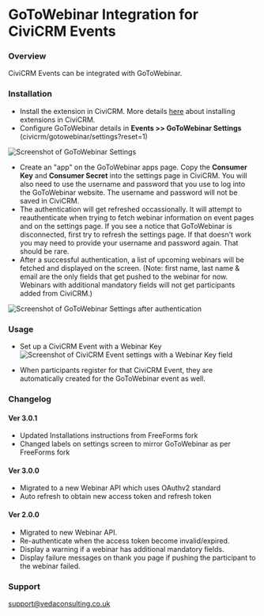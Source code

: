 # GoToWebinar Integration for CiviCRM Events #

### Overview ###

CiviCRM Events can be integrated with GoToWebinar.

### Installation ###

* Install the extension in CiviCRM. More details [here](https://docs.civicrm.org/sysadmin/en/latest/customize/extensions/#installing-a-new-extension) about installing extensions in CiviCRM.
* Configure GoToWebinar details in **Events >> GoToWebinar Settings** (civicrm/gotowebinar/settings?reset=1)

![Screenshot of GoToWebinar Settings](images/webinar-setting-page.jpg)

* Create an "app" on the GoToWebinar apps page. Copy the **Consumer Key** and **Consumer Secret** into the settings page in CiviCRM. You will also need to use the username and password that you use to log into the GoToWebinar website. The username and password will not be saved in CiviCRM.
* The authentication will get refreshed occassionally. It will attempt to reauthenticate when trying to fetch webinar information on event pages and on the settings page. If you see a notice that GoToWebinar is disconnected, first try to refresh the settings page. If that doesn't work you may need to provide your username and password again. That should be rare.
* After a successful authentication, a list of upcoming webinars will be fetched and displayed on the screen. (Note: first name, last name & email are the only fields that get pushed to the webinar for now. Webinars with additional mandatory fields will not get participants added from CiviCRM.)

![Screenshot of GoToWebinar Settings after authentication](images/setting-page-after-auth.jpg)

### Usage ###

* Set up a CiviCRM Event with a Webinar Key
![Screenshot of CiviCRM Event settings with a Webinar Key field](images/manage-event.jpg)

* When participants register for that CiviCRM Event, they are automatically created for the GoToWebinar event as well.

### Changelog ###

#### Ver 3.0.1 ####
* Updated Installations instructions from FreeForms fork 
* Changed labels on settings screen to mirror GoToWebinar as per FreeForms fork

#### Ver 3.0.0 ####
* Migrated to a new Webinar API which uses OAuthv2 standard
* Auto refresh to obtain new access token and refresh token

#### Ver 2.0.0 ####
* Migrated to new Webinar API.
* Re-authenticate when the access token become invalid/expired.
* Display a warning if a webinar has additional mandatory fields.
* Display failure messages on thank you page if pushing the participant to the webinar failed.

### Support ###

support@vedaconsulting.co.uk
